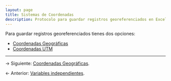 ```yaml
---
layout: page
title: Sistemas de Coordenadas
description: Protocolo para guardar registros georeferenciados en Excel
---
```


Para guardar registros georeferenciados tienes dos opciones:

  - [Coordenadas Geográficas](geograficas.html)
  - [Coordenadas UTM](utm.html)

---

&rarr; Siguiente: [Coordenadas Geográficas](geograficas.html).

&larr; Anterior: [Variables independientes](axis.html).